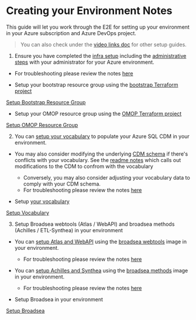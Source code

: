# Creating your Environment Notes

This guide will let you work through the E2E for setting up your environment in your Azure subscription and Azure DevOps project.

> You can also check under the [video links doc](/docs/video_links.md) for other setup guides.

1. Ensure you have completed the [infra setup](/docs/setup/setup_infra.md) including the [administrative steps](/infra/README.md/#administrative-steps) with your administrator for your Azure environment.

* For troubleshooting please review the notes [here](/docs/troubleshooting/troubleshooting_infra.md)

* Setup your bootstrap resource group using the [bootstrap Terraform project](/infra/terraform/bootstrap/README.md)

[Setup Bootstrap Resource Group](https://user-images.githubusercontent.com/2498998/165582260-613fd12e-3226-46be-9e63-e9e8578676ba.mp4)

* Setup your OMOP resource group using the [OMOP Terraform project](/infra/terraform/omop/README.md)

[Setup OMOP Resource Group](https://user-images.githubusercontent.com/2498998/165582043-2f326c22-491e-4ce5-98af-ca10fcf8e80a.mp4)

2. You can [setup your vocabulary](/docs/setup/setup_vocabulary.md) to populate your Azure SQL CDM in your environment.

* You may also consider modifying the underlying [CDM schema](/sql/cdm/v5.3.1/omop_vocabulary_indexes_constraints/) if there's conflicts with your vocabulary.  See the [readme notes](/sql/README.md/#modifications-from-ohdsi) which calls out modifications to the CDM to confrom with the vocabulary
  * Conversely, you may also consider adjusting your vocabulary data to comply with your CDM schema.
  * For troubleshooting please review the notes [here](/docs/troubleshooting/troubleshooting_vocabulary.md)

* Setup [your vocabulary](/docs/setup/setup_vocabulary.md)
  
[Setup Vocabulary](https://user-images.githubusercontent.com/2498998/165581645-175a1c9f-783d-4e4e-a064-d1b0148554a1.mp4)

3. Setup Broadsea webtools (Atlas / WebAPI) and broadsea methods (Achilles / ETL-Synthea) in your environment

* You can [setup Atlas and WebAPI](/docs/setup/setup_atlas_webapi.md) using the [broadsea webtools](/apps/broadsea-webtools/Dockerfile) image in your environment.
  * For troubleshooting please review the notes [here](/docs/troubleshooting/troubleshooting_atlas_webapi.md)

* You can [setup Achilles and Synthea](/docs/setup/setup_achilles_synthea.md) using the [broadsea methods](/apps/broadsea-methods/Dockerfile) image in your environment.
  * For troubleshooting please review the notes [here](/docs/troubleshooting/troubleshooting_achilles_synthea.md)

* Setup Broadsea in your environment

[Setup Broadsea](https://user-images.githubusercontent.com/2498998/165582632-a5cefdd5-8b84-424b-9f83-4453ab1760d4.mp4)
